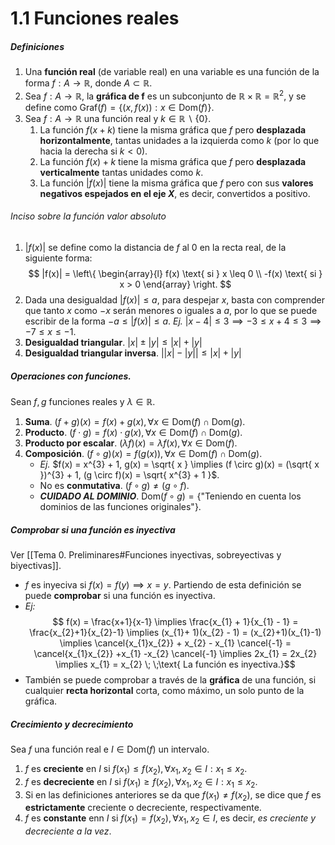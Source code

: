 # 1.1 Funciones reales
##### Definiciones
1. Una **función real** (de variable real) en una variable es una función de la forma $f: A \longrightarrow \mathbb{R}$, donde $A \subset \mathbb{R}$.
2. Sea $f: A \longrightarrow \mathbb{R}$, la **gráfica de f** es un subconjunto de $\mathbb{R} \times \mathbb{R} = \mathbb{R}^{2}$, y se define como $\mathrm{Graf}(f) = \{ (x, f(x)) : x \in \mathrm{Dom}(f) \}$.
3. Sea $f: A \longrightarrow \mathbb{R}$ una función real y $k \in \mathbb{R} \backslash \{0\}$.
	1. La función $f(x+k)$ tiene la misma gráfica que $f$ pero **desplazada horizontalmente**, tantas unidades a la izquierda como $k$ (por lo que hacia la derecha si $k<0$).
	2. La función $f(x) + k$ tiene la misma gráfica que $f$ pero **desplazada verticalmente** tantas unidades como $k$.
	3. La función $|f(x)|$ tiene la misma gráfica que $f$ pero con sus **valores negativos espejados en el eje $X$**, es decir, convertidos a positivo.
###### Inciso sobre la función valor absoluto
1. $|f(x)|$ se define como la distancia de $f$ al 0 en la recta real, de la siguiente forma: $$
|f(x)| = \left\{ \begin{array}{l}
f(x) \text{ si } x \leq 0 \\
-f(x) \text{ si } x > 0
\end{array} \right. $$
2. Dada una desigualdad $|f(x)| \leq a$, para despejar $x$, basta con comprender que tanto $x$ como $-x$ serán menores o iguales a $a$, por lo que se puede escribir de la forma $-a \leq |f(x)| \leq a$.
	_Ej._ $|x-4| \leq 3 \implies -3 \leq x+4 \leq 3 \implies -7 \leq x \leq -1$.
3. **Desigualdad triangular**. $|x| \pm |y| \leq |x| + |y|$
4. **Desigualdad triangular inversa**. $\Big||x| - |y| \Big| \leq |x| + |y|$
##### Operaciones con funciones.
Sean $f,g$ funciones reales y $\lambda \in \mathbb{R}$.
1. **Suma**. $(f+g)(x) = f(x) + g(x), \forall x \in \mathrm{Dom}(f) \cap \mathrm{Dom}(g)$.
2. **Producto**. $(f \cdot g) = f(x) \cdot g(x), \forall x \in \mathrm{Dom}(f) \cap \mathrm{Dom}(g)$.
3. **Producto por escalar**. $(\lambda f)(x) = \lambda f(x), \forall x \in \mathrm{Dom}(f)$.
4. **Composición**. $(f \circ g)(x) = f(g(x)), \forall x \in \mathrm{Dom}(f) \cap \mathrm{Dom}(g)$.
	- _Ej._ $f(x) = x^{3} + 1, g(x) = \sqrt{ x } \implies (f \circ g)(x) = (\sqrt{ x })^{3} + 1, (g \circ f)(x) = \sqrt{ x^{3} + 1 }$.
	- No es **conmutativa**. $(f \circ g) \neq (g \circ f)$.
	- ***CUIDADO AL DOMINIO***. $\mathrm{Dom}(f \circ g) = \{\text{"Teniendo en cuenta los dominios de las funciones originales"\}}$.
##### Comprobar si una función es inyectiva
Ver [[Tema 0. Preliminares#Funciones inyectivas, sobreyectivas y biyectivas]].
- $f$ es inyeciva si $f(x) = f(y) \implies x = y$. Partiendo de esta definición se puede **comprobar** si una función es inyectiva. 
- _Ej:_$$
f(x) = \frac{x+1}{x-1} \implies \frac{x_{1} + 1}{x_{1} - 1} = \frac{x_{2}+1}{x_{2}-1} \implies (x_{1}+ 1)(x_{2} - 1) = (x_{2}+1)(x_{1}-1) \implies \cancel{x_{1}x_{2}} + x_{2} - x_{1} \cancel{-1} = \cancel{x_{1}x_{2}} +x_{1} -x_{2} \cancel{-1} \implies 2x_{1} = 2x_{2} \implies x_{1} = x_{2} \; \;\text{ La función es inyectiva.}$$
- También se puede comprobar a través de la **gráfica** de una función, si cualquier **recta horizontal** corta, como máximo, un solo punto de la gráfica.
##### Crecimiento y decrecimiento
Sea $f$ una función real e $I \in \mathrm{Dom}(f)$ un intervalo.
1. $f$ es **creciente** en $I$ si $f(x_{1}) \leq f(x_{2}), \forall x_{1},x_{2} \in I : x_{1} \leq x_{2}$.
2. $f$ es **decreciente** en $I$ si $f(x_{1}) \geq f(x_{2}), \forall x_{1},x_{2} \in I : x_{1} \leq x_{2}$.
3. Si en las definiciones anteriores se da que $f(x_{1}) \neq f(x_{2})$, se dice que $f$ es **estrictamente** creciente o decreciente, respectivamente.
4. $f$ es **constante** enn $I$ si $f(x_{1}) = f(x_{2}), \forall x_{1},x_{2} \in I$, es decir, _es creciente y decreciente a la vez_.